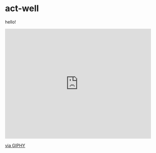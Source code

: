 # act-well
hello!

<iframe src="https://giphy.com/embed/J93sVmfYBtsRi" width="480" height="362" frameBorder="0" class="giphy-embed" allowFullScreen></iframe><p><a href="https://giphy.com/gifs/may-darryl-hamilton-J93sVmfYBtsRi">via GIPHY</a></p>
